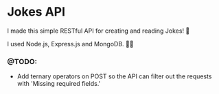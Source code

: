 # Jokes API

I made this simple RESTful API for creating and reading Jokes! 🤣

I used Node.js, Express.js and MongoDB. 👩‍💻

### @TODO: 
- Add ternary operators on POST so the API can filter out the requests with 'Missing required fields.'
